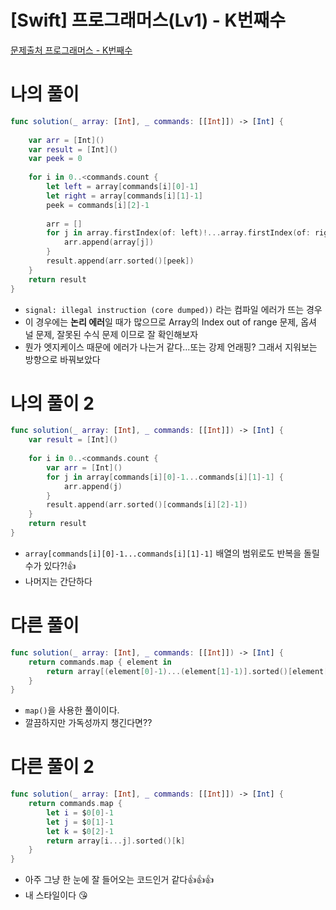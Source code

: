 # [Swift] 프로그래머스(Lv1) - K번째수

[문제출처 프로그래머스 - K번째수](https://school.programmers.co.kr/learn/courses/30/lessons/42748)

# 나의 풀이

```swift
func solution(_ array: [Int], _ commands: [[Int]]) -> [Int] {
    
    var arr = [Int]()
    var result = [Int]()
    var peek = 0
    
    for i in 0..<commands.count {
        let left = array[commands[i][0]-1]
        let right = array[commands[i][1]-1]
        peek = commands[i][2]-1
        
        arr = []
        for j in array.firstIndex(of: left)!...array.firstIndex(of: right)! {
            arr.append(array[j])
        }
        result.append(arr.sorted()[peek])
    }
    return result
}
```

- `signal: illegal instruction (core dumped))` 라는 컴파일 에러가 뜨는 경우
- 이 경우에는 **논리 에러**일 때가 많으므로 Array의 Index out of range 문제, 옵셔널 문제, 잘못된 수식 문제 이므로 잘 확인해보자
- 뭔가 엣지케이스 때문에 에러가 나는거 같다…또는 강제 언래핑? 그래서 지워보는 방향으로 바꿔보았다

# 나의 풀이 2

```swift
func solution(_ array: [Int], _ commands: [[Int]]) -> [Int] {
    var result = [Int]()
    
    for i in 0..<commands.count {
        var arr = [Int]()
        for j in array[commands[i][0]-1...commands[i][1]-1] {
            arr.append(j)
        }
        result.append(arr.sorted()[commands[i][2]-1])
    }
    return result
}
```

- `array[commands[i][0]-1...commands[i][1]-1]` 배열의 범위로도 반복을 돌릴수가 있다?!👍
- 나머지는 간단하다

# 다른 풀이

```swift
func solution(_ array: [Int], _ commands: [[Int]]) -> [Int] {
    return commands.map { element in
        return array[(element[0]-1)...(element[1]-1)].sorted()[element[2]-1]
    }
}
```

- `map()`을 사용한 풀이이다.
- 깔끔하지만 가독성까지 챙긴다면??

# 다른 풀이 2

```swift
func solution(_ array: [Int], _ commands: [[Int]]) -> [Int] {
    return commands.map {
        let i = $0[0]-1
        let j = $0[1]-1
        let k = $0[2]-1
        return array[i...j].sorted()[k]
    }
}
```

- 아주 그냥 한 눈에 잘 들어오는 코드인거 같다👍👍👍
- 내 스타일이다 😘
